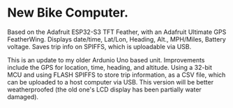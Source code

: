 # New Bike Computer.

Based on the Adafruit ESP32-S3 TFT Feather, with an Adafruit Ultimate GPS
FeatherWing. Displays date/time, Lat/Lon, Heading, Alt., MPH/Miles, Battery
voltage. Saves trip info on SPIFFS, which is uploadable via USB.

This is an update to my older Ardunio Uno based unit. Improvements include the
GPS for location, time, heading, and altitude.  Using a 32-bit MCU and using 
FLASH SPIFFS to store trip information, as a CSV file, which can be uploaded
to a host computer via USB.  This version will be better weatherproofed (the 
old one's LCD display has been partially water damaged).

